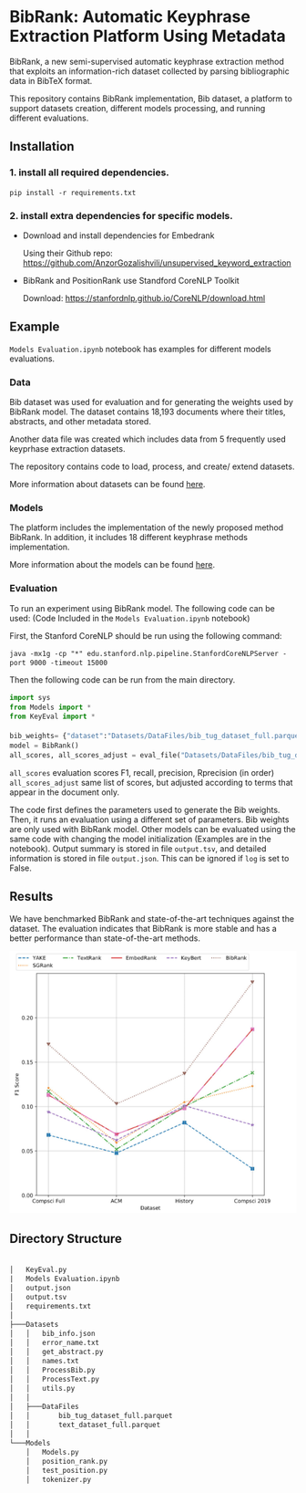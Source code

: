 # BibRank: Automatic Keyphrase Extraction Platform Using Metadata

BibRank, a new semi-supervised automatic keyphrase extraction method that exploits an information-rich dataset collected by parsing bibliographic data in BibTeX format.

This repository contains BibRank implementation, Bib dataset, a platform to support datasets creation, different models processing, and running different evaluations. 


## Installation 

### 1. install all required dependencies. 

```
pip install -r requirements.txt
```
### 2. install extra dependencies for specific models. 

- Download and install dependencies for Embedrank

    Using their Github repo: https://github.com/AnzorGozalishvili/unsupervised_keyword_extraction


- BibRank and PositionRank use Standford CoreNLP Toolkit

    Download: https://stanfordnlp.github.io/CoreNLP/download.html

## Example 
`Models Evaluation.ipynb` notebook has examples for different models evaluations.

### Data 

Bib dataset was used for evaluation and for generating the weights used by BibRank model. The dataset contains 18,193 documents where their titles, abstracts, and other metadata stored. 

Another data file was created which includes data from 5 frequently used keyprhase extraction datasets. 

The repository contains code to load, process, and create/ extend datasets. 

More information about datasets can be found [here](Datasets/README.md). 


### Models 
The platform includes the implementation of the newly proposed method BibRank.  In addition, it includes  18 different keyphrase methods implementation. 

More information about the models can be found [here](Models/README.md). 

### Evaluation

To run an experiment using BibRank model. The following code can be used: (Code Included in the `Models Evaluation.ipynb` notebook)

First, the Stanford CoreNLP should be run using the following command:
```
java -mx1g -cp "*" edu.stanford.nlp.pipeline.StanfordCoreNLPServer -port 9000 -timeout 15000

```

Then the following code can be run from the main directory. 
```python
import sys
from Models import *
from KeyEval import *

bib_weights= {"dataset":"Datasets/DataFiles/bib_tug_dataset_full.parquet", "year1":1980, "year2":1986, "types":["compsci"]} #Defines weights data parameters 
model = BibRank()
all_scores, all_scores_adjust = eval_file("Datasets/DataFiles/bib_tug_dataset_full.parquet", model,model_param = ["weights from 1980 1986"] ,year1=1988, year2=1990, types=["compsci"] , bib_weights=bib_weights, log=True)

```

`all_scores` evaluation scores F1, recall, precision, Rprecision (in order)
`all_scores_adjust` same list of scores, but adjusted according to terms that appear in the document only. 

The code first defines the parameters used to generate the Bib weights. Then, it runs an evaluation using a different set of parameters. 
Bib weights are only used with BibRank model. Other models can be evaluated using the same code with changing the model initialization (Examples are in the notebook). 
Output summary is stored in file `output.tsv`, and detailed information is stored in file `output.json`. This can be ignored if `log` is set to False. 

## Results 

We have benchmarked BibRank and state-of-the-art techniques against the dataset. The evaluation indicates that BibRank is more stable and has a better performance than state-of-the-art methods.

![Experiments Summary"](res.png "Experiments Summary")

## Directory Structure
```

│   KeyEval.py
|   Models Evaluation.ipynb
│   output.json
│   output.tsv
│   requirements.txt
│
├───Datasets
│   │   bib_info.json
│   │   error_name.txt
│   │   get_abstract.py
│   │   names.txt
│   │   ProcessBib.py
│   │   ProcessText.py
│   │   utils.py
│   │
│   ├───DataFiles
│   │       bib_tug_dataset_full.parquet
│   │       text_dataset_full.parquet
│   │
└───Models
    │   Models.py
    │   position_rank.py
    │   test_position.py
    │   tokenizer.py
    
```